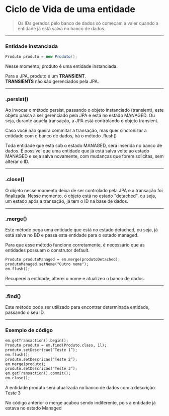# Ciclo de Vida de uma entidade

> Os IDs gerados pelo banco de dados só começam a valer
> quando a entidade já está salva no banco de dados.

---
### Entidade instanciada 

```java
Produto produto = new Produto();
```

Nesse momento, produto é uma entidade instanciada.

Para a JPA, produto é um **TRANSIENT**.<br>
**TRANSIENTS** não são gerenciados pela JPA.


---
### .persist()

Ao invocar o método persist, passando o objeto instanciado (transient),
este objeto passa a ser gerenciado pela JPA e está no estado MANAGED. Ou seja,
durante aquela transação, a JPA está controlando o objeto transient.

Caso você não queira commitar a transação, mas quer sincronizar a entidade com o banco de dados,
há o método .flush()

Toda entidade que está sob o estado MANAGED, será inserida no banco de dados. 
É possível que uma entidade que já está salva volte ao estado MANAGED e seja salva novamente, com mudanças
que forem solicitas, sem alterar o ID.


---
### .close()

O objeto nesse momento deixa de ser controlado pela JPA e a transação foi finalizada.
Nesse momento, o objeto está no estado "detached", ou seja, um estado após a transação, já tem o ID
na base de dados.


---
### .merge()

Este método pega uma entidade que está no estado detached, ou seja, já está salva no BD e passa
esta entidade para o estado managed. 

Para que esse método funcione corretamente, é necessário que as entidades
possuam o construtor default.

```txt
Produto produtoManaged = em.merge(produtoDetached);
produtoManaged.setNome("Outro nome");
em.flush();
```

Recuperei a entidade, alterei o nome e atualizeo o banco de dados.


---
### .find()

Este método pode ser utilizado para encontrar determinada entidade, passando o seu ID.


---
### Exemplo de código

```txt
em.getTransaction().begin();
Produto produto = em.find(Produto.class, 1l);
produto.setDescricao(“Teste 1”);
em.flush();
produto.setDescricao(“Teste 2”);
em.merge(produto);
produto.setDescricao(“Teste 3”);
em.getTransaction().commit();
em.close();
```

A entidade produto será atualizada no banco de dados com a descrição Teste 3

No código anterior o merge acabou sendo indiferente, pois a entidade já estava no estado Managed


